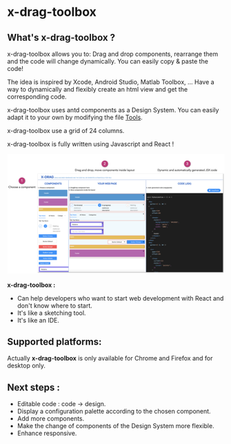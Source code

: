 # x-drag-toolbox

## What's x-drag-toolbox ?
x-drag-toolbox allows you to: Drag and drop components, rearrange them and the code will change dynamically. You can easily copy & paste the code!

The idea is inspired by Xcode, Android Studio, Matlab Toolbox, ...
Have a way to dynamically and flexibly create an html view and get the corresponding code.

x-drag-toolbox uses antd components as a Design System. You can easily adapt it to your own by modifying the file [Tools](https://github.com/helabenkhalfallah/x-drag-toolbox/blob/main/src/toolbox/data/Tools.jsx#L1).

x-drag-toolbox use a grid of 24 columns.

x-drag-toolbox is fully written using Javascript and React !

![x-drag-toolbox help](x-drag-help.png)


**x-drag-toolbox :**
- Can help developers who want to start web development with React and don't know where to start.
- It's like a sketching tool.
- It's like an IDE.

## Supported platforms:

Actually **x-drag-toolbox** is only available for Chrome and Firefox and for desktop only.

## Next steps :
- Editable code : code -> design.
- Display a configuration palette according to the chosen component.
- Add more components.
- Make the change of components of the Design System more flexible.
- Enhance responsive.
